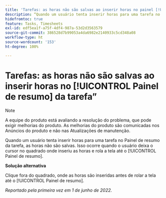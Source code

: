 ```yaml
---
title: 'Tarefas: as horas não são salvas ao inserir horas no painel [!UICONTROL Resumo da tarefa]'
description: “Quando um usuário tenta inserir horas para uma tarefa no Painel de resumo da tarefa, as horas não são salvas. Isso ocorre quando o usuário deixa o cursor no quadrado onde inseriu as horas e rola a tela até o [!UICONTROL Painel de resumo].”
hidefromtoc: true
feature: Tasks, Timesheets
exl-id: edf5ea1f-a75f-4df4-987a-53d2d3563579
source-git-commit: 386528d7b99053a4da6982e2140933c5cd348a08
workflow-type: ht
source-wordcount: '153'
ht-degree: 100%

---
```


# Tarefas: as horas não são salvas ao inserir horas no [!UICONTROL Painel de resumo] da tarefa”

<!--Converted to story-->

>[!NOTE]
>
>A equipe do produto está avaliando a resolução do problema, que pode exigir melhorias do produto. As melhorias do produto são comunicadas nos Anúncios do produto e não nas Atualizações de manutenção.

Quando um usuário tenta inserir horas para uma tarefa no Painel de resumo da tarefa, as horas não são salvas. Isso ocorre quando o usuário deixa o cursor no quadrado onde inseriu as horas e rola a tela até o [!UICONTROL Painel de resumo].

**Solução alternativa**

Clique fora do quadrado, onde as horas são inseridas antes de rolar a tela até o [!UICONTROL Painel de resumo].

_Reportado pela primeira vez em 1 de junho de 2022._
